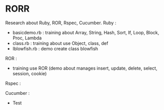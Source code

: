RORR
====

Research about Ruby, ROR, Rspec, Cucumber.
Ruby : 
 - basicdemo.rb : training about Array, String, Hash, Sort, If, Loop, Block, Proc, Lambda
 - class.rb : training about use Object, class, def
 - lblowfish.rb : demo create class blowfish

ROR : 
 - training use ROR (demo about manages insert, update, delete, select, session, cookie)

Rspec :

Cucumber : 
- Test
